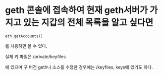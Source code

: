 # geth 콘솔에 접속하여 현재 geth서버가 가지고 있는 지갑의 전체 목록을 알고 싶다면
```
eth.getAccounts()
```
를 사용하면 볼 수 있다. 

실제 키 파일은
<datadir>/private/keyfiles

에 있으며 구 버전 geth나 소스를 수정한 경우에는 
<datadir>/keyfiles, keys에 있기도 하다.

